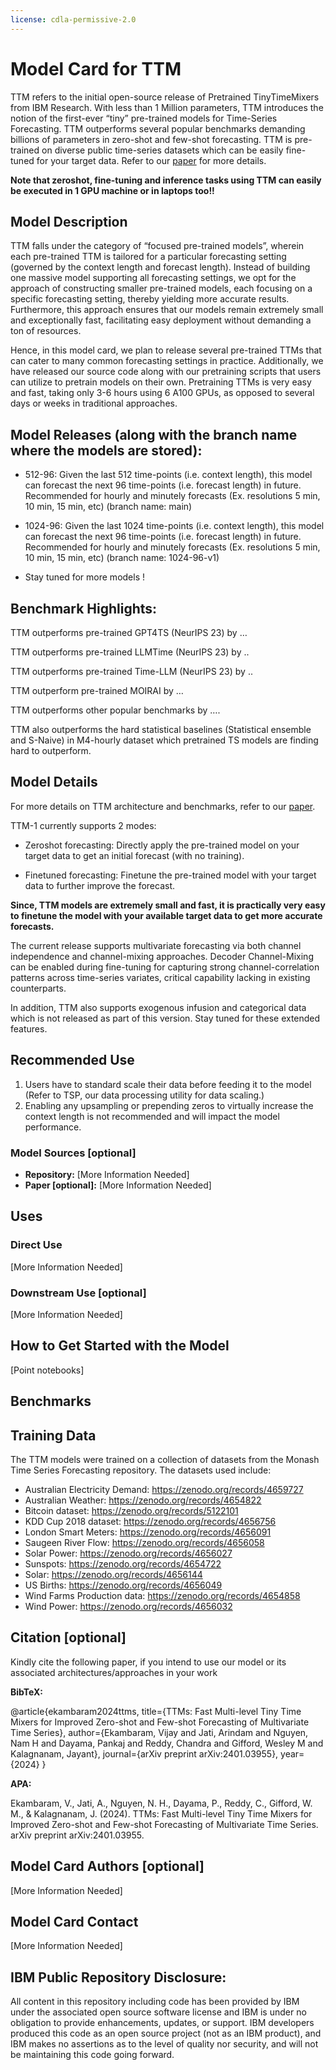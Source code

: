 ```yaml
---
license: cdla-permissive-2.0
---
```


# Model Card for TTM

TTM refers to the initial open-source release of Pretrained TinyTimeMixers from IBM Research. With less than 1 Million parameters, TTM 
introduces the notion of the first-ever “tiny” pre-trained models for Time-Series Forecasting. TTM outperforms several popular benchmarks 
demanding billions of parameters in zero-shot and few-shot forecasting. TTM is pre-trained on diverse public time-series datasets which can 
be easily fine-tuned for your target data. Refer to our [paper](https://arxiv.org/pdf/2401.03955.pdf) for more details.

**Note that zeroshot, fine-tuning and inference tasks using TTM can easily be executed in 1 GPU machine or in laptops too!!**

## Model Description

TTM falls under the category of “focused pre-trained models”, wherein each pre-trained TTM is tailored for a particular forecasting 
setting (governed by the context length and forecast length). Instead of building one massive model supporting all forecasting settings, 
we opt for the approach of constructing smaller pre-trained models, each focusing on a specific forecasting setting, thereby 
yielding more accurate results. Furthermore, this approach ensures that our models remain extremely small and exceptionally fast, 
facilitating easy deployment without demanding a ton of resources. 

Hence, in this model card, we plan to release several pre-trained 
TTMs that can cater to many common forecasting settings in practice. Additionally, we have released our source code along with 
our pretraining scripts that users can utilize to pretrain models on their own. Pretraining TTMs is very easy and fast, taking 
only 3-6 hours using 6 A100 GPUs, as opposed to several days or weeks in traditional approaches.

## Model Releases (along with the branch name where the models are stored):

- 512-96: Given the last 512 time-points (i.e. context length), this model can forecast the next 96 time-points (i.e. forecast length)
  in future. Recommended for hourly and minutely forecasts (Ex. resolutions 5 min, 10 min, 15 min, etc)  (branch name: main) 

- 1024-96: Given the last 1024 time-points (i.e. context length), this model can forecast the next 96 time-points (i.e. forecast length)
  in future. Recommended for hourly and minutely forecasts (Ex. resolutions 5 min, 10 min, 15 min, etc) (branch name: 1024-96-v1) 

- Stay tuned for more models !

## Benchmark Highlights:

TTM outperforms pre-trained GPT4TS (NeurIPS 23) by …

TTM outperforms pre-trained LLMTime (NeurIPS 23) by ..

TTM outperforms pre-trained Time-LLM (NeurIPS 23) by ..

TTM outperform pre-trained MOIRAI by …

TTM outperforms other popular benchmarks by ….

TTM also outperforms the hard statistical baselines (Statistical ensemble and S-Naive) in M4-hourly dataset which pretrained TS models are finding hard to outperform.

## Model Details

For more details on TTM architecture and benchmarks, refer to our [paper](https://arxiv.org/pdf/2401.03955.pdf).

TTM-1 currently supports 2 modes:

 - Zeroshot forecasting: Directly apply the pre-trained model on your target data to get an initial forecast (with no training).

 - Finetuned forecasting: Finetune the pre-trained model with your target data to further improve the forecast.

**Since, TTM models are extremely small and fast, it is practically very easy to finetune the model with your available target data to 
get more accurate forecasts.**

The current release supports multivariate forecasting via both channel independence and channel-mixing approaches. 
Decoder Channel-Mixing can be enabled during fine-tuning for capturing strong channel-correlation patterns across 
time-series variates, critical capability lacking in existing counterparts.

In addition, TTM also supports exogenous infusion and categorical data which is not released as part of this version. 
Stay tuned for these extended features.

## Recommended Use
1. Users have to standard scale their data before feeding it to the model (Refer to TSP, our data processing utility for data scaling.)
2. Enabling any upsampling or prepending zeros to virtually increase the context length is not recommended and will
   impact the model performance.


### Model Sources [optional]

<!-- Provide the basic links for the model. -->

- **Repository:** [More Information Needed]
- **Paper [optional]:** [More Information Needed]


## Uses

<!-- Address questions around how the model is intended to be used, including the foreseeable users of the model and those affected by the model. -->

### Direct Use

<!-- This section is for the model use without fine-tuning or plugging into a larger ecosystem/app. -->

[More Information Needed]

### Downstream Use [optional]

<!-- This section is for the model use when fine-tuned for a task, or when plugged into a larger ecosystem/app -->

[More Information Needed]

## How to Get Started with the Model

[Point notebooks]

## Benchmarks

## Training Data

The TTM models were trained on a collection of datasets from the Monash Time Series Forecasting repository. The datasets used include:
 - Australian Electricity Demand: https://zenodo.org/records/4659727 
 - Australian Weather: https://zenodo.org/records/4654822 
 - Bitcoin dataset: https://zenodo.org/records/5122101 
 - KDD Cup 2018 dataset: https://zenodo.org/records/4656756 
 - London Smart Meters: https://zenodo.org/records/4656091 
 - Saugeen River Flow: https://zenodo.org/records/4656058
 - Solar Power: https://zenodo.org/records/4656027 
 - Sunspots: https://zenodo.org/records/4654722
 - Solar: https://zenodo.org/records/4656144 
 - US Births: https://zenodo.org/records/4656049 
 - Wind Farms Production data: https://zenodo.org/records/4654858 
 - Wind Power: https://zenodo.org/records/4656032


## Citation [optional]
Kindly cite the following paper, if you intend to use our model or its associated architectures/approaches in your 
work

**BibTeX:**

@article{ekambaram2024ttms,
  title={TTMs: Fast Multi-level Tiny Time Mixers for Improved Zero-shot and Few-shot Forecasting of Multivariate Time Series},
  author={Ekambaram, Vijay and Jati, Arindam and Nguyen, Nam H and Dayama, Pankaj and Reddy, Chandra and Gifford, Wesley M and Kalagnanam, Jayant},
  journal={arXiv preprint arXiv:2401.03955},
  year={2024}
}

**APA:**

Ekambaram, V., Jati, A., Nguyen, N. H., Dayama, P., Reddy, C., Gifford, W. M., & Kalagnanam, J. (2024). TTMs: Fast Multi-level Tiny Time Mixers for Improved Zero-shot and Few-shot Forecasting of Multivariate Time Series. arXiv preprint arXiv:2401.03955.


## Model Card Authors [optional]

[More Information Needed]

## Model Card Contact

[More Information Needed]

## IBM Public Repository Disclosure: 

All content in this repository including code has been provided by IBM under the associated 
open source software license and IBM is under no obligation to provide enhancements, 
updates, or support. IBM developers produced this code as an 
open source project (not as an IBM product), and IBM makes no assertions as to 
the level of quality nor security, and will not be maintaining this code going forward.